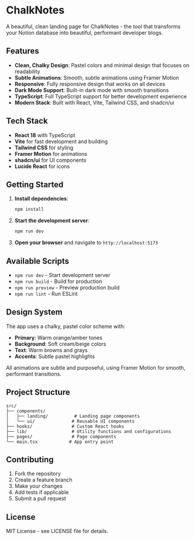 # ChalkNotes

A beautiful, clean landing page for ChalkNotes - the tool that transforms your Notion database into beautiful, performant developer blogs.

## Features

- **Clean, Chalky Design**: Pastel colors and minimal design that focuses on readability
- **Subtle Animations**: Smooth, subtle animations using Framer Motion
- **Responsive**: Fully responsive design that works on all devices
- **Dark Mode Support**: Built-in dark mode with smooth transitions
- **TypeScript**: Full TypeScript support for better development experience
- **Modern Stack**: Built with React, Vite, Tailwind CSS, and shadcn/ui

## Tech Stack

- **React 18** with TypeScript
- **Vite** for fast development and building
- **Tailwind CSS** for styling
- **Framer Motion** for animations
- **shadcn/ui** for UI components
- **Lucide React** for icons

## Getting Started

1. **Install dependencies**:
   ```bash
   npm install
   ```

2. **Start the development server**:
   ```bash
   npm run dev
   ```

3. **Open your browser** and navigate to `http://localhost:5173`

## Available Scripts

- `npm run dev` - Start development server
- `npm run build` - Build for production
- `npm run preview` - Preview production build
- `npm run lint` - Run ESLint

## Design System

The app uses a chalky, pastel color scheme with:

- **Primary**: Warm orange/amber tones
- **Background**: Soft cream/beige colors
- **Text**: Warm browns and grays
- **Accents**: Subtle pastel highlights

All animations are subtle and purposeful, using Framer Motion for smooth, performant transitions.

## Project Structure

```
src/
├── components/
│   ├── landing/          # Landing page components
│   └── ui/              # Reusable UI components
├── hooks/               # Custom React hooks
├── lib/                 # Utility functions and configurations
├── pages/               # Page components
└── main.tsx            # App entry point
```

## Contributing

1. Fork the repository
2. Create a feature branch
3. Make your changes
4. Add tests if applicable
5. Submit a pull request

## License

MIT License - see LICENSE file for details. 